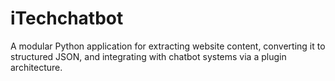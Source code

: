 # iTechchatbot
A modular Python application for extracting website content, converting it to structured JSON, and integrating with chatbot systems via a plugin architecture.
